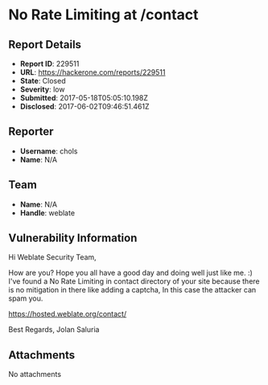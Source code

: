 # No Rate Limiting at /contact

## Report Details
- **Report ID**: 229511
- **URL**: https://hackerone.com/reports/229511
- **State**: Closed
- **Severity**: low
- **Submitted**: 2017-05-18T05:05:10.198Z
- **Disclosed**: 2017-06-02T09:46:51.461Z

## Reporter
- **Username**: chols
- **Name**: N/A

## Team
- **Name**: N/A
- **Handle**: weblate

## Vulnerability Information
Hi Weblate Security Team,

How are you? Hope you all have a good day and doing well just like me. :)
I've found a No Rate Limiting in contact directory of your site because there is no mitigation in there like adding a captcha, In this case the attacker can spam you.

https://hosted.weblate.org/contact/

Best Regards,
Jolan Saluria


## Attachments
No attachments
